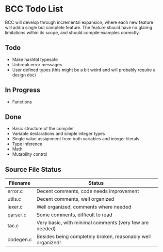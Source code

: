 # BCC Todo List

BCC will develop through incremental expansion, where each new feature will add a single but complete feature.
The feature should have no glaring limitations within its scope, and should compile examples correctly.

## Todo

* Make hashtbl typesafe
* Unbreak error messages 
* User defined types (this might be a bit weird and will probably require a design doc)

## In Progress 

* Functions

## Done

* Basic structure of the compiler
* Variable declarations and simple integer types
* Single value assignment from both variables and integer literals
* Type inference
* Math
* Mutability control

## Source File Status

| Filename  | Status                                                      |
|-----------|-------------------------------------------------------------|
| error.c   | Decent comments, code needs improvement                     |
| utils.c   | Decent comments, well organized                             |
| lexer.c   | Well organized, comments where needed                       |
| parser.c  | Some comments, difficult to read                            |
| tac.c     | Very basic, with minimal comments (very few are needed)     |
| codegen.c | Besides being completely broken, reasonably well organized! |

